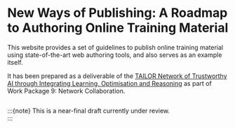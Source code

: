 # New Ways of Publishing: A Roadmap to Authoring Online Training Material

This website provides a set of guidelines to publish online training material
using state-of-the-art web authoring tools, and also serves as an example itself.

It has been prepared as a deliverable of the 
[TAILOR Network of Trustworthy AI through Integrating Learning, Optimisation and Reasoning](https://tailor-network.eu) 
as part of Work Package 9: Network Collaboration. 

```{tableofcontents}
```

:::{note} This is a near-final draft currently under review.  
:::
